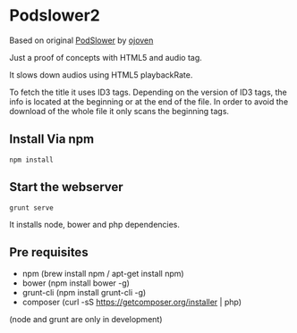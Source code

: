 # Podslower2

Based on original [PodSlower](http://podslower.ojoven.es) by [ojoven](https://twitter.com/ojoven)

Just a proof of concepts with HTML5 and audio tag.

It slows down audios using HTML5 playbackRate.

To fetch the title it uses ID3 tags. Depending on the version of ID3 tags, the info is located at the beginning or at the end of the file.
In order to avoid the download of the whole file it only scans the beginning tags.

## Install Via npm

```
npm install
```

## Start the webserver

```
grunt serve
```

It installs node, bower and php dependencies.

## Pre requisites

* npm (brew install npm / apt-get install npm)
* bower (npm install bower -g)
* grunt-cli (npm install grunt-cli -g)
* composer (curl -sS https://getcomposer.org/installer | php)

(node and grunt are only in development)